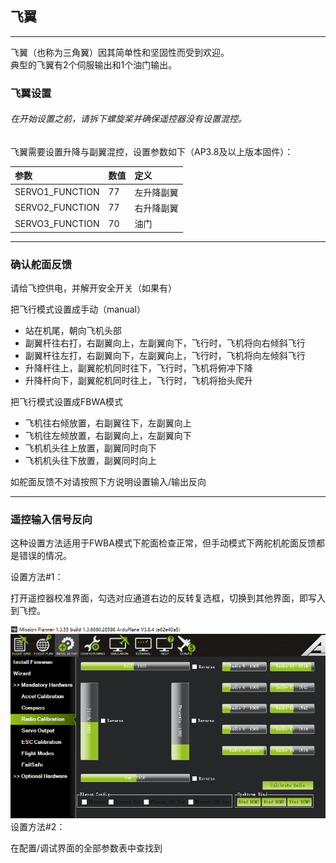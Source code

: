 ## 飞翼

---

飞翼（也称为三角翼）因其简单性和坚固性而受到欢迎。  
典型的飞翼有2个伺服输出和1个油门输出。

### 飞翼设置

###### 在开始设置之前，请拆下螺旋桨并确保遥控器没有设置混控。

飞翼需要设置升降与副翼混控，设置参数如下（AP3.8及以上版本固件）：

| 参数 | 数值 | 定义 |
| :--- | :--- | :--- |
| SERVO1\_FUNCTION | 77 | 左升降副翼 |
| SERVO2\_FUNCTION | 77 | 右升降副翼 |
| SERVO3\_FUNCTION | 70 | 油门 |

---

### 确认舵面反馈

请给飞控供电，并解开安全开关（如果有）

把飞行模式设置成手动（manual）

* 站在机尾，朝向飞机头部
* 副翼杆往右打，右副翼向上，左副翼向下，飞行时，飞机将向右倾斜飞行
* 副翼杆往左打，右副翼向下，左副翼向上，飞行时，飞机将向左倾斜飞行
* 升降杆往上，副翼舵机同时往下，飞行时，飞机将俯冲下降
* 升降杆向下，副翼舵机同时往上，飞行时，飞机将抬头爬升

把飞行模式设置成FBWA模式

* 飞机往右倾放置，右副翼往下，左副翼向上
* 飞机往左倾放置，右副翼向上，左副翼向下
* 飞机机头往上放置，副翼同时向下
* 飞机机头往下放置，副翼同时向上

如舵面反馈不对请按照下方说明设置输入/输出反向

---

### 遥控输入信号反向

这种设置方法适用于FWBA模式下舵面检查正常，但手动模式下两舵机舵面反馈都是错误的情况。

设置方法\#1：

打开遥控器校准界面，勾选对应通道右边的反转复选框，切换到其他界面，即写入到飞控。

![](/assets/elevon.png)设置方法\#2：

在配置/调试界面的全部参数表中查找到

